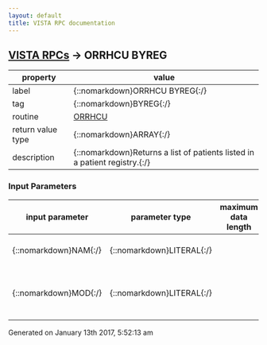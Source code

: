 ```yaml
---
layout: default
title: VISTA RPC documentation
---
```




## [VISTA RPCs](TableOfContent.md) &#8594; ORRHCU BYREG 

 property | value 
--- | --- 
 label | {::nomarkdown}ORRHCU BYREG{:/}
 tag | {::nomarkdown}BYREG{:/}
 routine | [ORRHCU](http://code.osehra.org/dox/Routine_ORRHCU_source.html)
 return value type | {::nomarkdown}ARRAY{:/}
 description | {::nomarkdown}Returns a list of patients listed in a patient registry.{:/}

### Input Parameters

| input parameter | parameter type | maximum data length | required | description | 
| --- | --- | --- | --- | --- | 
| {::nomarkdown}NAM{:/} | {::nomarkdown}LITERAL{:/} |  | {::nomarkdown}true{:/} | {::nomarkdown}The name of the registry.{:/} | 
| {::nomarkdown}MOD{:/} | {::nomarkdown}LITERAL{:/} |  | {::nomarkdown}true{:/} | {::nomarkdown}The mode by which the registry should be accessed (active, inactive, both).{:/} | 




 Generated on January 13th 2017, 5:52:13 am